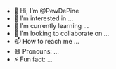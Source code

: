 - 👋 Hi, I’m @PewDePine
- 👀 I’m interested in ...
- 🌱 I’m currently learning ...
- 💞️ I’m looking to collaborate on ...
- 📫 How to reach me ...
- 😄 Pronouns: ...
- ⚡ Fun fact: ...

<!---
PewDePine/PewDePine is a ✨ special ✨ repository because its `README.md` (this file) appears on your GitHub profile.
You can click the Preview link to take a look at your changes.
--->
